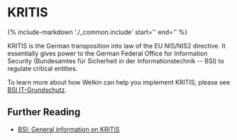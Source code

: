 # KRITIS

{%
   include-markdown './_common.include'
   start='<!--legal-disclaimer-start-->'
   end='<!--legal-disclaimer-end-->'
%}

KRITIS is the German transposition into law of the EU NIS/NIS2 directive.
It essentially gives power to the German Federal Office for Information Security (Bundesamtes für Sicherheit in der Informationstechnik -- BSI) to regulate critical entities.

To learn more about how Welkin can help you implement KRITIS, please see [BSI IT-Grundschutz](bsi-it-grundschutz.md).

## Further Reading

- [BSI: General information on KRITIS](https://www.bsi.bund.de/EN/Themen/Regulierte-Wirtschaft/Kritische-Infrastrukturen/Allgemeine-Infos-zu-KRITIS/allgemeine-infos-zu-kritis_node.html)
